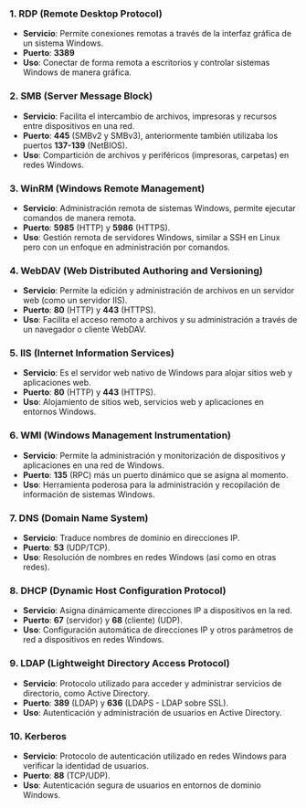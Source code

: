 ### 1. **RDP (Remote Desktop Protocol)**

- **Servicio**: Permite conexiones remotas a través de la interfaz gráfica de un sistema Windows.
- **Puerto**: **3389**
- **Uso**: Conectar de forma remota a escritorios y controlar sistemas Windows de manera gráfica.

### 2. **SMB (Server Message Block)**

- **Servicio**: Facilita el intercambio de archivos, impresoras y recursos entre dispositivos en una red.
- **Puerto**: **445** (SMBv2 y SMBv3), anteriormente también utilizaba los puertos **137-139** (NetBIOS).
- **Uso**: Compartición de archivos y periféricos (impresoras, carpetas) en redes Windows.

### 3. **WinRM (Windows Remote Management)**

- **Servicio**: Administración remota de sistemas Windows, permite ejecutar comandos de manera remota.
- **Puerto**: **5985** (HTTP) y **5986** (HTTPS).
- **Uso**: Gestión remota de servidores Windows, similar a SSH en Linux pero con un enfoque en administración por comandos.

### 4. **WebDAV (Web Distributed Authoring and Versioning)**

- **Servicio**: Permite la edición y administración de archivos en un servidor web (como un servidor IIS).
- **Puerto**: **80** (HTTP) y **443** (HTTPS).
- **Uso**: Facilita el acceso remoto a archivos y su administración a través de un navegador o cliente WebDAV.

### 5. **IIS (Internet Information Services)**

- **Servicio**: Es el servidor web nativo de Windows para alojar sitios web y aplicaciones web.
- **Puerto**: **80** (HTTP) y **443** (HTTPS).
- **Uso**: Alojamiento de sitios web, servicios web y aplicaciones en entornos Windows.

### 6. **WMI (Windows Management Instrumentation)**

- **Servicio**: Permite la administración y monitorización de dispositivos y aplicaciones en una red de Windows.
- **Puerto**: **135** (RPC) más un puerto dinámico que se asigna al momento.
- **Uso**: Herramienta poderosa para la administración y recopilación de información de sistemas Windows.

### 7. **DNS (Domain Name System)**

- **Servicio**: Traduce nombres de dominio en direcciones IP.
- **Puerto**: **53** (UDP/TCP).
- **Uso**: Resolución de nombres en redes Windows (así como en otras redes).

### 8. **DHCP (Dynamic Host Configuration Protocol)**

- **Servicio**: Asigna dinámicamente direcciones IP a dispositivos en la red.
- **Puerto**: **67** (servidor) y **68** (cliente) (UDP).
- **Uso**: Configuración automática de direcciones IP y otros parámetros de red a dispositivos en redes Windows.

### 9. **LDAP (Lightweight Directory Access Protocol)**

- **Servicio**: Protocolo utilizado para acceder y administrar servicios de directorio, como Active Directory.
- **Puerto**: **389** (LDAP) y **636** (LDAPS - LDAP sobre SSL).
- **Uso**: Autenticación y administración de usuarios en Active Directory.

### 10. **Kerberos**

- **Servicio**: Protocolo de autenticación utilizado en redes Windows para verificar la identidad de usuarios.
- **Puerto**: **88** (TCP/UDP).
- **Uso**: Autenticación segura de usuarios en entornos de dominio Windows.